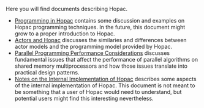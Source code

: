 Here you will find documents describing Hopac.

* [Programming in Hopac](Programming.md) contains some discussion and examples
  on Hopac programming techniques.  In the future, this document might grow to a
  proper introduction to Hopac.
* [Actors and Hopac](Actors.md) discusses the similaries and differences between
  actor models and the programming model provided by Hopac.
* [Parallel Programming Performance Considerations](Performance.md) discusses
  fundamental issues that affect the performance of parallel algorithms on
  shared memory multiprocessors and how those issues translate into practical
  design patterns.
* [Notes on the Internal Implementation of Hopac](Internals.md) describes some
  aspects of the internal implementation of Hopac.  This document is not meant
  to be something that a user of Hopac would need to understand, but potential
  users might find this interesting nevertheless.
